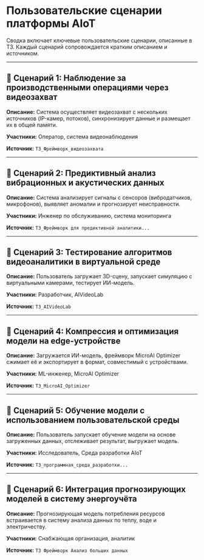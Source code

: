 # Пользовательские сценарии платформы AIoT

Сводка включает ключевые пользовательские сценарии, описанные в ТЗ. Каждый сценарий сопровождается кратким описанием и источником.

---

## 🎯 Сценарий 1: Наблюдение за производственными операциями через видеозахват

**Описание:** Система осуществляет видеозахват с нескольких источников (IP-камер, потоков), синхронизирует данные и размещает их в общей памяти.

**Участники:** Оператор, система видеонаблюдения

**Источник:** `ТЗ_Фреймворк_видеозахвата`

---

## 🎯 Сценарий 2: Предиктивный анализ вибрационных и акустических данных

**Описание:** Система анализирует сигналы с сенсоров (вибродатчиков, микрофонов), выявляет аномалии и прогнозирует неисправности.

**Участники:** Инженер по обслуживанию, система мониторинга

**Источник:** `ТЗ_Фреймворк для предиктивной аналитики...`

---

## 🎯 Сценарий 3: Тестирование алгоритмов видеоаналитики в виртуальной среде

**Описание:** Пользователь загружает 3D-сцену, запускает симуляцию с виртуальными камерами, тестирует ИИ-модель.

**Участники:** Разработчик, AIVideoLab

**Источник:** `ТЗ_AIVideoLab`

---

## 🎯 Сценарий 4: Компрессия и оптимизация модели на edge-устройстве

**Описание:** Загружается ИИ-модель, фреймворк MicroAI Optimizer сжимает её и экспортирует в формат, совместимый с устройствами.

**Участники:** ML-инженер, MicroAI Optimizer

**Источник:** `ТЗ_MicroAI_Optimizer`

---

## 🎯 Сценарий 5: Обучение модели с использованием пользовательской среды

**Описание:** Пользователь запускает обучение модели на основе загруженных данных, отслеживает результат, выгружает модель.

**Участники:** Исследователь, Среда разработки AIoT

**Источник:** `ТЗ_программная_среда_разработки...`

---

## 🎯 Сценарий 6: Интеграция прогнозирующих моделей в систему энергоучёта

**Описание:** Прогнозирующая модель потребления ресурсов встраивается в систему анализа данных по теплу, воде и электричеству.

**Участники:** Снабжающая организация, аналитик

**Источник:** `ТЗ Фреймворк Анализ больших данных`


